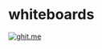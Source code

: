 
# whiteboards
[![ghit.me](https://ghit.me/badge.svg?repo=nzytag/whiteboards)](https://ghit.me/repo/nzytag/whiteboards)
